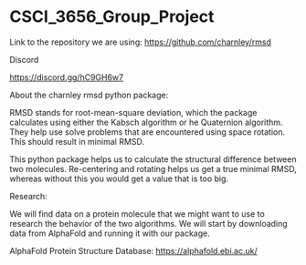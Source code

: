 # CSCI_3656_Group_Project

Link to the repository we are using: https://github.com/charnley/rmsd


Discord 

https://discord.gg/hC9GH6w7


About the charnley rmsd python package:

RMSD stands for root-mean-square deviation, which the package calculates using either the Kabsch algorithm or he Quaternion algorithm. They help use solve problems that are encountered using space rotation. This should result in minimal RMSD. 

This python package helps us to calculate the structural difference between two molecules. Re-centering and rotating helps us get a true minimal RMSD, whereas without this you would get a value that is too big. 

Research: 

We will find data on a protein molecule that we might want to use to research the behavior of the two algorithms. We will start by downloading data from AlphaFold and running it with our package. 

AlphaFold Protein Structure Database:  https://alphafold.ebi.ac.uk/
